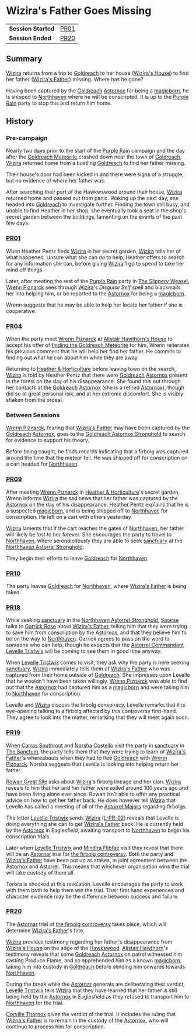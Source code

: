 # Wizira's Father Goes Missing

|||
| --- | --- |
| **Session Started** | [PR01](../../sessions/PR01.md) | storyline.2
| **Session Ended** | [PR20](../../sessions/PR20.md) |

## Summary

[Wizira](../../characters/wizira.md) returns from a trip to [Goldreach](../../civilisations/kingdom-of-astor/SETTLEMENTS/GOLDREACH/README.md) to her house ([Wizira's House](../../civilisations/kingdom-of-astor/SETTLEMENTS/GOLDREACH/wiziras-house.md)) to find her father ([Wizira's Father](../../characters/wiziras-father.md)) missing. Where has he gone?

Having been captured by the [Goldreach](../../civilisations/kingdom-of-astor/SETTLEMENTS/GOLDREACH/README.md) [Astornox](../../organisations/government/astornox/astornox.md) for being a [magicborn](../../civilisations/kingdom-of-astor/magicborn.md), he is shipped to [Northhaven](../../places/settlements/cities/northhaven.md) where he will be conscripted. It is up to the [Purple Rain](../../campaigns/C1-purple-rain.md) party to stop this and return him home.

## History

### Pre-campaign

Nearly two days prior to the start of the [Purple Rain](../../campaigns/C1-purple-rain.md) campaign and the day after the [Goldreach Meteorite](../../items/meteoric/meteorites/goldreach-meteorite.md) crashed down near the town of [Goldreach](../../civilisations/kingdom-of-astor/SETTLEMENTS/GOLDREACH/README.md), [Wizira](../../characters/wizira.md) returned home from  a bustling [Goldreach](../../civilisations/kingdom-of-astor/SETTLEMENTS/GOLDREACH/README.md) to find her father missing.

Their house's door had been kicked in and there were signs of a struggle, but no evidence of where her father was.

After searching their part of the Hawkwswood around their house, [Wizira](../../characters/wizira.md) returned home and passed out from panic. Waking up the next day, she headed into [Goldreach](../../civilisations/kingdom-of-astor/SETTLEMENTS/GOLDREACH/README.md) to investigate further. Finding the town still busy, and unable to find Heather in her shop, she eventually took a seat in the shop's secret garden between the buildings, lamenting on the events of the past few days.

### [PR01](../../sessions/PR01.md)

When Heather Pentz finds [Wizira](../../characters/wizira.md) in her secret garden, [Wizira](../../characters/wizira.md) tells her of what happened. Unsure what she can do to help, Heather offers to search for any information she can, before giving [Wizira](../../characters/wizira.md) 1 gp to spend to take her mind off things.

Later, after meeting the rest of the [Purple Rain](../../campaigns/C1-purple-rain.md) party in [The Slippery Weasel](../../civilisations/kingdom-of-astor/SETTLEMENTS/GOLDREACH/the-slippery-weasel.md), [Wrenn Piznarck](../../characters/wrenn-piznarck.md) sees through [Wizira](../../characters/wizira.md)'s *Disguise Self* spell and blackmails her into helping him, or be reported to the [Astornox](../../organisations/government/astornox/astornox.md) for being a [magicborn](../../civilisations/kingdom-of-astor/magicborn.md).

Wrenn suggests that he may be able to help her locate her father if she is cooperative.

### [PR04](../../sessions/PR04.md)

When the party meet [Wrenn Piznarck](../../characters/wrenn-piznarck.md) at [Alistair Hawthorn's House](../../civilisations/kingdom-of-astor/SETTLEMENTS/GOLDREACH/alistair-hawthorns-house.md) to accept his offer of [finding the Goldreach Meteorite](finding-the-goldreach-meteorite.md) for him, Wrenn reiterates his previous comment that he will help her find her father. He commits to finding out what he can about him while they are away.

Returning to [Heather & Horticulture](../../civilisations/kingdom-of-astor/SETTLEMENTS/GOLDREACH/heather-and-horticulture.md) before leaving town on the search, [Wizira](../../characters/wizira.md) is told by Heather Pentz that there were [Goldreach](../../civilisations/kingdom-of-astor/SETTLEMENTS/GOLDREACH/README.md) [Astornox](../../organisations/government/astornox/astornox.md) present in the forest on the day of his disappearance. She found this out through her contacts at the [Goldreach](../../civilisations/kingdom-of-astor/SETTLEMENTS/GOLDREACH/README.md) [Astornox](../../organisations/government/astornox/astornox.md) (she is a retired [Astornox](../../organisations/government/astornox/astornox.md)), though did so at great personal risk, and at her extreme discomfort. She is visibly shaken from the ordeal.

### Between Sessions

[Wrenn Piznarck](../../characters/wrenn-piznarck.md), fearing that [Wizira's Father](../../characters/wiziras-father.md) may have been captured by the [Goldreach](../../civilisations/kingdom-of-astor/SETTLEMENTS/GOLDREACH/README.md) [Astornox](../../organisations/government/astornox/astornox.md), goes to the [Goldreach Astornox Stronghold](../../civilisations/kingdom-of-astor/SETTLEMENTS/GOLDREACH/goldreach-astornox-stronghold.md) to search for evidence to support his theory.

Before being caught, he finds records indicating that a firbolg was captured around the time that the meteor fell. He was shipped off for conscription on a cart headed for [Northhaven](../../places/settlements/cities/northhaven.md).

### [PR09](../../sessions/PR09.md)

After meeting [Wrenn Piznarck](../../characters/wrenn-piznarck.md) in [Heather & Horticulture](../../civilisations/kingdom-of-astor/SETTLEMENTS/GOLDREACH/heather-and-horticulture.md)'s secret garden, Wrenn informs [Wizira](../../characters/wizira.md) the sad news that her father was captured by the [Astornox](../../organisations/government/astornox/astornox.md) on the day of his disappearance. Heather Pentz explains that he is a suspected [magicborn](../../civilisations/kingdom-of-astor/magicborn.md), and is being shipped off to [Northhaven](../../places/settlements/cities/northhaven.md) for conscription. He left on a cart with others yesterday.

[Wizira](../../characters/wizira.md) laments that if the cart reaches the gates of [Northhaven](../../places/settlements/cities/northhaven.md), her father will likely be lost to her forever. She encourages the party to travel to [Northhaven](../../places/settlements/cities/northhaven.md), where serendipitously they are able to seek [sanctuary](../../organisations/government/astorrel/sanctuary.md) at the [Northhaven Astorrel Stronghold](../../places/settlements/strongholds/northhaven-astorrel-stronghold.md).

They begin their efforts to leave [Goldreach](../../civilisations/kingdom-of-astor/SETTLEMENTS/GOLDREACH/README.md) for [Northhaven](../../places/settlements/cities/northhaven.md).

### [PR10](../../sessions/PR10.md)

The party leaves [Goldreach](../../civilisations/kingdom-of-astor/SETTLEMENTS/GOLDREACH/README.md) for [Northhaven](../../places/settlements/cities/northhaven.md), where [Wizira's Father](../../characters/wiziras-father.md) is being taken.

### [PR18](../../sessions/PR18.md)

While seeking [sanctuary](../../organisations/government/astorrel/sanctuary.md) in the [Northhaven Astorrel Stronghold](../../places/settlements/strongholds/northhaven-astorrel-stronghold.md), [Saoirse](../../../astarus/people/saoirse.md) talks to [Garrick Rose](../../characters/garrick-rose.md) about [Wizira's Father](../../characters/wiziras-father.md), telling him that they were trying to save him from conscription by the [Astornox](../../organisations/government/astornox/astornox.md), and that they believe him to be on the way to [Northhaven](../../places/settlements/cities/northhaven.md). Garrick agrees to pass on the word to someone who can help, though he expects that the [Astorrel Commandant](../../organisations/government/astorrel/ranks/astorrel-commandant.md) [Levelle Tristwix](../../characters/levelle-tristwix.md) will be coming to see them in good time anyway.

When [Levelle Tristwix](../../characters/levelle-tristwix.md) comes to visit, they ask why the party is here seeking [sanctuary](../../organisations/government/astorrel/sanctuary.md). [Wizira](../../characters/wizira.md) immediately tells them of [Wizira's Father](../../characters/wiziras-father.md) who was captured from their home outside of [Goldreach](../../civilisations/kingdom-of-astor/SETTLEMENTS/GOLDREACH/README.md). She impresses upon Levelle that he wouldn't have been taken willingly. [Wrenn Piznarck](../../characters/wrenn-piznarck.md) was able to find out that the [Astornox](../../organisations/government/astornox/astornox.md) had captured him as a [magicborn](../../civilisations/kingdom-of-astor/magicborn.md) and were taking him to [Northhaven](../../places/settlements/cities/northhaven.md) for conscription.

Levelle and [Wizira](../../characters/wizira.md) discuss the firbolg conspiracy. Levelle remarks that it is eye-opening talking to a firbolg affected by this controversy first-hand. They agree to look into the matter, remarking that they will meet again soon.

### [PR19](../../sessions/PR19.md)

When [Carras Southroot](../../characters/carras-southroot.md) and [Norsha Costello](../../characters/norsha-costello.md) visit the party in [sanctuary](../../organisations/government/astorrel/sanctuary.md) in [The Sanctum](../../places/buildings/government/the-sanctum.md), the party tells them that they were trying to learn of [Wizira's Father](../../characters/wiziras-father.md)'s whereabouts when they had to flee [Goldreach](../../civilisations/kingdom-of-astor/SETTLEMENTS/GOLDREACH/README.md) with [Wrenn Piznarck](../../characters/wrenn-piznarck.md). Norsha suggests that Levelle is looking into helping return her father.

[Rowan Great Sile](../../characters/rowan-great-sile.md) asks about [Wizira](../../characters/wizira.md)'s firbolg lineage and her clan. [Wizira](../../characters/wizira.md) reveals to him that her and her father were exiled around 100 years ago and have been living alone ever since. Rowan isn't able to offer any practical advice on how to get her father back. He does however tell [Wizira](../../characters/wizira.md) that Levelle has called a meeting of all of the [Astorrel Majors](../../organisations/government/astorrel/ranks/astorrel-major.md) regarding firbolgs.

The letter [Levelle Tristwix](../../characters/levelle-tristwix.md) sends [Wizira](../../characters/wizira.md) ([L-PR-02](../../letters/L-PR-02.md)) reveals that Levelle is doing everything she can to get [Wizira's Father](../../characters/wiziras-father.md) back. He is currently held by the [Astornox](../../organisations/government/astornox/astornox.md) in Eaglesfield, awaiting transport to [Northhaven](../../places/settlements/cities/northhaven.md) to begin his conscription trials.

Later when [Levelle Tristwix](../../characters/levelle-tristwix.md) and [Mindira Flibfae](../../characters/mindira-flibfae.md) visit they reveal that there will be an [Astornar](../../organisations/government/astornar.md) trial for [the firbolg controversy](the-firbolg-controversy.md). Both the party and [Wizira's Father](../../characters/wiziras-father.md) have been put up as stakes, in joint agreement between the [Astornox](../../organisations/government/astornox/astornox.md) and [Astorrel](../../organisations/government/astorrel/astorrel.md). This means that whichever organisation wins the trial will take custody of them all.

Torbra is shocked at this revelation. Levelle encourages the party to work with them both to help them win the trial. Their first hand experiences and character evidence may be the difference between success and failure.

### [PR20](../../sessions/PR20.md)

The [Astornar](../../organisations/government/astornar.md) trial of [the firbolg controversy](the-firbolg-controversy.md) takes place, which will determine [Wizira's Father](../../characters/wiziras-father.md)'s fate.

[Wizira](../../characters/wizira.md) provides testimony regarding her father's disappearance from [Wizira's House](../../civilisations/kingdom-of-astor/SETTLEMENTS/GOLDREACH/wiziras-house.md) on the edge of the [Hawkswood](../../places/topography/forests/hawkswood.md). [Alistair Hawthorn](../../characters/alistair-hawthorn.md)'s testimony reveals that some [Goldreach](../../civilisations/kingdom-of-astor/SETTLEMENTS/GOLDREACH/README.md) [Astornox](../../organisations/government/astornox/astornox.md) on patrol witnessed him casting Produce Flame, and so apprehended him as a known [magicborn](../../civilisations/kingdom-of-astor/magicborn.md), taking him into custody in [Goldreach](../../civilisations/kingdom-of-astor/SETTLEMENTS/GOLDREACH/README.md) before sending him onwards towards [Northhaven](../../places/settlements/cities/northhaven.md).

During the break while the [Astornar](../../organisations/government/astornar.md) generals are deliberating their verdict, [Levelle Tristwix](../../characters/levelle-tristwix.md) tells [Wizira](../../characters/wizira.md) that they have learned that her father is still being held by the [Astornox](../../organisations/government/astornox/astornox.md) in Eaglesfield as they refused to transport him to [Northhaven](../../places/settlements/cities/northhaven.md) for the trial.

[Corville Thornox](../../characters/corville-thornox.md) gives the verdict of the trial. It includes the ruling that [Wizira's Father](../../characters/wiziras-father.md) is to remain in the custody of the [Astornox](../../organisations/government/astornox/astornox.md), who will continue to process him for conscription.
